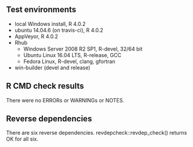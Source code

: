 ## Test environments

* local Windows install, R 4.0.2
* ubuntu 14.04.6 (on travis-ci), R 4.0.2
* AppVeyor, R 4.0.2
* Rhub
    + Windows Server 2008 R2 SP1, R-devel, 32/64 bit
    + Ubuntu Linux 16.04 LTS, R-release, GCC
    + Fedora Linux, R-devel, clang, gfortran
* win-builder (devel and release)

## R CMD check results

There were no ERRORs or WARNINGs or NOTES.

## Reverse dependencies

There are six reverse dependencies. revdepcheck::revdep_check() returns OK for all six.
